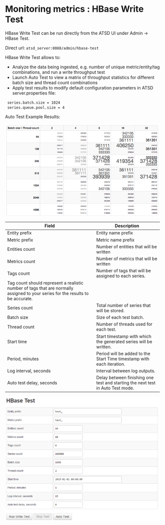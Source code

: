 # Monitoring metrics : HBase Write Test


HBase Write Test can be run directly from the ATSD UI under Admin -\>
HBase Test.

Direct url: `atsd_server:8088/admin/hbase-test`

HBase Write Test allows to:

-   Analyze the data being ingested, e.g. number of unique
    metric/entity/tag combinations, and run a write throughput test
-   Launch Auto Test to view a matrix of throughput statistics for
    different batch size and thread count combinations
-   Apply test results to modify default configuration parameters in
    ATSD server.properties file:

```properties
 series.batch.size = 1024                                                 
 series.queue.pool.size = 4                                               
```

Auto Test Example Results:

![](images/auto-test-1.png "auto-test-1")

| Field | Description |
| --- | --- |
| Entity prefix | Entity name prefix |
| Metric prefix | Metric name prefix |
| Entities count | Number of entities that will be written |
| Metrics count | Number of metrics that will be written |
| Tags count | Number of tags that will be assigned to each series.
Tag count should represent a realistic number of tags that are normally assigned to your series for the results to be accurate. |
| Series count | Total number of series that will be stored. |
| Batch size | Size of each test batch. |
| Thread count | Number of threads used for each test. |
| Start time | Start timestamp with which the generated series will be written. |
| Period, minutes | Period will be added to the Start Time timestamp with each iteration. |
| Log interval, seconds | Interval between log outputs. |
| Auto test delay, seconds | Delay between finishing one test and starting the next test in Auto Test mode. |

![](images/hbase_test_atsd.png "hbase_test_atsd")
